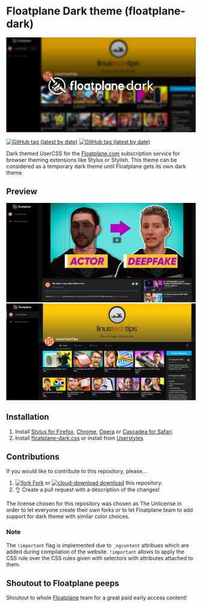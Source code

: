 # Floatplane Dark theme (floatplane-dark)
![Logo of the Floatplane Dark theme](./images/ThemeLogo.png)

[![GitHub tag (latest by date)](https://img.shields.io/github/v/tag/nejento/floatplane-dark?label=version)](https://raw.githubusercontent.com/nejento/floatplane-dark/master/floatplane-dark.user.css)
[![GitHub tag (latest by date)](https://img.shields.io/badge/install-UserCSS-blueviolet)](https://raw.githubusercontent.com/nejento/floatplane-dark/master/floatplane-dark.user.css)

Dark themed UserCSS for the [Floatplane.com](https://www.floatplane.com) subscription service for browser theming extensions like Stylus or Stylish.
This theme can be considered as a temporary dark theme until Floatplane gets its own dark theme


## Preview

![Preview of dark Floatplane on video view](./images/VideoPreview.jpg)
![Preview of dark Floatplane on main view](./images/ChannelPreview.jpg)

## Installation

1. Install [Stylus for Firefox](https://addons.mozilla.org/en-US/firefox/addon/styl-us/), [Chrome](https://chrome.google.com/webstore/detail/stylus/clngdbkpkpeebahjckkjfobafhncgmne), [Opera](https://addons.opera.com/en-gb/extensions/details/stylus/) or [Cascadea for Safari](https://cascadea.app/).
2. Install [floatplane-dark.css](https://raw.githubusercontent.com/nejento/floatplane-dark/master/floatplane-dark.user.css) or install from [Userstyles](https://userstyles.world/style/176/floatplane-dark-theme)

## Contributions

If you would like to contribute to this repository, please...

1. [![fork](https://user-images.githubusercontent.com/136959/42383736-c4cb0db8-80fd-11e8-91ca-12bae108bccc.png) Fork](https://github.com/nejento/floatplane-dark/fork) or [![cloud-download](https://user-images.githubusercontent.com/136959/42401932-9ee9cae0-813d-11e8-8691-16e29a85d3b9.png) download](https://github.com/nejento/floatplane-dark/archive/master.zip) this repository.
1. 👌 Create a pull request with a description of the changes!

The license chosen for this repository was chosen as The Unlicense in order to let everyone create their own forks or to let Floatplane team to add support for dark theme with similar color choices.

### Note
The ``!important`` flag is implemented due to ``_ngcontent`` attribues which are added during compilation of the website.
``!important`` allows to apply the CSS rule over the CSS rules given with selectors with attributes attached to them.

## Shoutout to Floatplane peeps
Shoutout to whole [Floatplane](https://www.floatplane.com) team for a great paid early access content!
